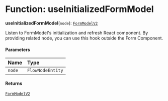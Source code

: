 # Function: useInitializedFormModel

**useInitializedFormModel**(`node`): [`FormModelV2`](/en/auto-docs/node/classes/FormModelV2.md)

Listen to FormModel's initialization and refresh React component.
By providing related node, you can use this hook outside the Form Component.

#### Parameters

| Name | Type |
| :------ | :------ |
| `node` | `FlowNodeEntity` |

#### Returns

[`FormModelV2`](/en/auto-docs/node/classes/FormModelV2.md)
